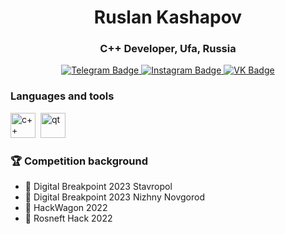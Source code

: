 <div id="header" align="center">
<h1>Ruslan Kashapov</h1>
<h3>C++ Developer, Ufa, Russia</h3>
</div>
<div id="badges" align="center">
  <a href="https://t.me/kashanaft">
    <img src="https://img.shields.io/badge/Telegram-blue?style=for-the-badge&logo=telegram&logoColor=white" alt="Telegram Badge"/>
  </a>
  <a href="https://www.instagram.com/kashanaft?igsh=ajF6bjVoMXZ6amV5">
    <img src="https://img.shields.io/badge/Instagram-white?style=for-the-badge&logo=instagram" alt="Instagram Badge"/>
  </a>
  <a href="https://vk.com/kashanaft">
    <img src="https://img.shields.io/badge/VK-blue?style=for-the-badge&logo=VK&logoColor=white" alt="VK Badge"/>
  </a>
</div>

### Languages and tools
<img src="https://cdn.jsdelivr.net/gh/devicons/devicon@latest/icons/cplusplus/cplusplus-original.svg"
title="c++" width="40" height="40"/>&nbsp;
<img src="https://cdn.jsdelivr.net/gh/devicons/devicon@latest/icons/qt/qt-original.svg"
title="qt" width="40" height="40"/>&nbsp;


### 🏆 Competition background
- 🥈 Digital Breakpoint 2023 Stavropol
- 🥉 Digital Breakpoint 2023 Nizhny Novgorod
- 🥉 HackWagon 2022
- 🥉 Rosneft Hack 2022
